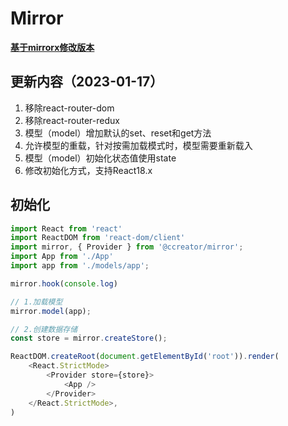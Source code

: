 # Mirror

**[基于mirrorx修改版本](https://github.com/mirrorjs/mirror)**

## 更新内容（2023-01-17）

1. 移除react-router-dom
2. 移除react-router-redux
3. 模型（model）增加默认的set、reset和get方法
4. 允许模型的重载，针对按需加载模式时，模型需要重新载入
5. 模型（model）初始化状态值使用state
6. 修改初始化方式，支持React18.x


## 初始化
```js
import React from 'react'
import ReactDOM from 'react-dom/client'
import mirror, { Provider } from '@ccreator/mirror';
import App from './App'
import app from './models/app';

mirror.hook(console.log)

// 1.加载模型
mirror.model(app);

// 2.创建数据存储
const store = mirror.createStore();

ReactDOM.createRoot(document.getElementById('root')).render(
    <React.StrictMode>
        <Provider store={store}>
            <App />
        </Provider>
    </React.StrictMode>,
)
```